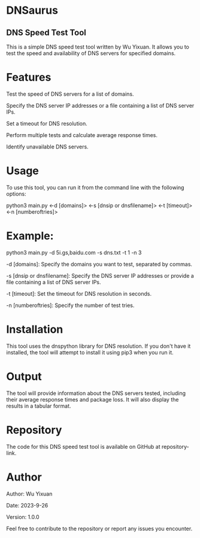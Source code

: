 # DNSaurus

## DNS Speed Test Tool
This is a simple DNS speed test tool written by Wu Yixuan. It allows you to test the speed and availability of DNS servers for specified domains.

# Features
Test the speed of DNS servers for a list of domains.

Specify the DNS server IP addresses or a file containing a list of DNS server IPs.

Set a timeout for DNS resolution.

Perform multiple tests and calculate average response times.

Identify unavailable DNS servers.

# Usage
To use this tool, you can run it from the command line with the following options:

python3 main.py <-d [domains]> <-s [dnsip or dnsfilename]> <-t [timeout]> <-n [numberoftries]>

# Example:
python3 main.py -d 5i.gs,baidu.com -s dns.txt -t 1 -n 3

-d [domains]: Specify the domains you want to test, separated by commas.

-s [dnsip or dnsfilename]: Specify the DNS server IP addresses or provide a file containing a list of DNS server IPs.

-t [timeout]: Set the timeout for DNS resolution in seconds.

-n [numberoftries]: Specify the number of test tries.

# Installation
This tool uses the dnspython library for DNS resolution. If you don't have it installed, the tool will attempt to install it using pip3 when you run it.

# Output
The tool will provide information about the DNS servers tested, including their average response times and package loss. It will also display the results in a tabular format.

# Repository
The code for this DNS speed test tool is available on GitHub at repository-link.

# Author
Author: Wu Yixuan

Date: 2023-9-26

Version: 1.0.0

Feel free to contribute to the repository or report any issues you encounter.